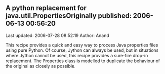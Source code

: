 ## A python replacement for java.util.PropertiesOriginally published: 2006-06-13 00:56:20 
Last updated: 2006-07-28 08:52:19 
Author: Anand  
 
This recipe provides a quick and easy way to process Java properties files using pure Python. Of course, Jython can always be used, but in situations where Jython cannot be used, this recipe provides a sure-fire drop-in replacement. The Properties class is modelled to duplicate the behaviour of the original as closely as possible.